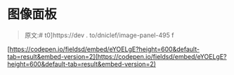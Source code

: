 # 图像面板

> 原文:# t0]https://dev . to/dniclef/image-panel-495 f

[https://codepen.io/fieldsd/embed/eYOELgE?height=600&default-tab=result&embed-version=2](https://codepen.io/fieldsd/embed/eYOELgE?height=600&default-tab=result&embed-version=2)